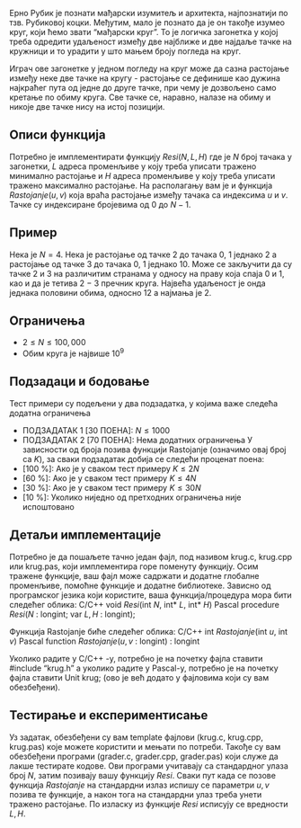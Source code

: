 ﻿Ерно Рубик је познати мађарски изумитељ и архитекта, најпознатији по тзв. Рубиковој коцки. Међутим, мало је познато да је он такође изумео круг, који ћемо звати “мађарски круг”. То је логичка загонетка у којој треба одредити удаљеност између две најближе и две најдаље тачке на кружници и то урадити у што мањем броју погледа на круг.

Играч ове загонетке у једном погледу на круг може да сазна растојање између неке две тачке на кругу - растојање се дефинише као дужина најкраћег пута од једне до друге тачке, при чему је дозвољено само кретање по обиму круга. Све тачке се, наравно, налазе на обиму и никоје две тачке нису на истој позицији.

## Описи функција
Потребно је имплементирати функцију $Resi(N, L, H)$ где је $N$ број тачака у загонетки, $L$ адреса променљиве у коју треба уписати тражено минимално растојање и $H$ адреса променљиве у коју треба уписати тражено максимално растојање. На располагању вам је и функција $Rastojanje(u, v)$ која враћа растојање између тачака са индексима $u$ и $v$. Тачке су индексиране бројевима од 0 до $N − 1$.

## Пример
Нека је $N = 4$. Нека је растојање од тачке 2 до тачака 0, 1 једнако 2 а растојање од тачке 3 до тачака 0, 1 једнако 10. Може се закључити да су тачке 2 и 3 на различитим странама у односу на праву која спаја 0 и 1, као и да је тетива 2 − 3 пречник круга. Највећа удаљеност је онда једнака половини обима, односно 12 а најмања је 2.

## Ограничења
* $2 ≤ N ≤ 100,000$
* Обим круга је највише $10^9$

## Подзадаци и бодовање
Тест примери су подељени у два подзадатка, у којима важе следећа додатна ограничења
* ПОДЗАДАТАК 1 [30 ПОЕНА]: $N ≤ 1000$
* ПОДЗАДАТАК 2 [70 ПОЕНА]: Нема додатних ограничења
У зависности од броја позива функцији Rastojanje (означимо овај број са $K$), за сваки подзадатак добија се следећи проценат поена:
* [100 %]: Ако је у сваком тест примеру $K ≤ 2N$
* [60 %]: Ако је у сваком тест примеру $K ≤ 4N$
* [30 %]: Ако је у сваком тест примеру $K ≤ 30N$
* [10 %]: Уколико ниједно од претходних ограничења није испоштовано

## Детаљи имплементације
Потребно је да пошаљете тачно један фајл, под називом krug.c, krug.cpp или krug.pas, који
имплементира горе поменуту функцију. Осим тражене функције, ваш фајл може садржати и додатне глобалне променљиве, помоћне функције и додатне библиотеке.
Зависно од програмског језика који користите, ваша функција/процедура мора бити следећег облика:
C/C++ void $Resi$(int $N$, int* $L$, int* $H$)
Pascal procedure $Resi$($N$ : longint; var $L, H$ : longint);

Функција Rastojanje биће следећег облика:
C/C++ int $Rastojanje$(int $u$, int $v$)
Pascal function $Rastojanje$($u, v$ : longint) : longint

Уколико радите у C/C++ -у, потребно је на почетку фајла ставити #include “krug.h” а уколико радите у Pascal-у, потребно је на почетку фајла ставити Unit krug; (ово је већ додато у фајловима који су вам обезбеђени).

## Тестирање и експериментисање
Уз задатак, обезбеђени су вам template фајлови (krug.c, krug.cpp, krug.pas) које можете користити и мењати по потреби. Такође су вам обезбеђени програми (grader.c, grader.cpp, grader.pas) који служе да лакше тестирате кодове. Ови програми учитавају са стандардног улаза број $N$, затим позивају вашу функцију $Resi$. Сваки пут када се позове функција $Rastojanje$ на стандардни излаз испишу се параметри $u, v$ позива те функције, а након тога на стандардни улаз треба унети тражено растојање. По изласку из функције $Resi$ исписују се вредности $L, H$.
